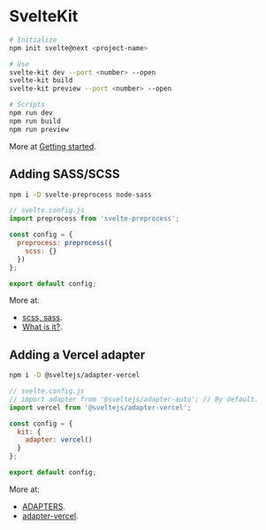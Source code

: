 # SvelteKit

```bash
# Initialize
npm init svelte@next <project-name>
```

```bash
# Use
svelte-kit dev --port <number> --open
svelte-kit build
svelte-kit preview --port <number> --open
```

```bash
# Scripts
npm run dev
npm run build
npm run preview
```

More at [Getting started](https://kit.svelte.dev/docs#introduction-getting-started).

## Adding SASS/SCSS

```bash
npm i -D svelte-preprocess node-sass
```

```js
// svelte.config.js
import preprocess from 'svelte-preprocess';

const config = {
  preprocess: preprocess({
    scss: {}
  })
};

export default config;
```

More at:

- [scss, sass](https://github.com/sveltejs/svelte-preprocess/blob/main/docs/preprocessing.md#scss-sass).
- [What is it?](https://github.com/sveltejs/svelte-preprocess#what-is-it).

## Adding a Vercel adapter

```bash
npm i -D @sveltejs/adapter-vercel
```

```js
// svelte.config.js
// import adapter from '@sveltejs/adapter-auto'; // By default.
import vercel from '@sveltejs/adapter-vercel';

const config = {
  kit: {
    adapter: vercel()
  }
};

export default config;
```

More at:

- [ADAPTERS](https://kit.svelte.dev/docs#adapters).
- [adapter-vercel](https://github.com/sveltejs/kit/tree/master/packages/adapter-vercel#adapter-vercel).
